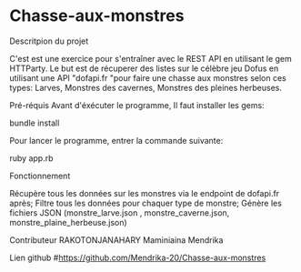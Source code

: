 # Chasse-aux-monstres

Descritpion du projet

C'est est une exercice pour s'entraîner avec le REST API en utilisant le gem HTTParty. Le but est de récuperer des listes sur le célèbre jeu Dofus en utilisant une API "dofapi.fr "pour faire une chasse aux monstres selon ces types: Larves, Monstres des cavernes, Monstres des pleines herbeuses.

Pré-réquis
Avant d'éxécuter le programme, Il faut installer les gems:

bundle install

Pour lancer le programme, entrer la commande suivante:

ruby app.rb

Fonctionnement

Récupère tous les données sur les monstres via le endpoint de dofapi.fr après;
Filtre tous les données pour chaquer type de monstre;
Génère les fichiers JSON (monstre_larve.json , monstre_caverne.json, monstre_plaine_herbeuse.json)

Contributeur 
RAKOTONJANAHARY Maminiaina Mendrika

Lien github
#https://github.com/Mendrika-20/Chasse-aux-monstres
